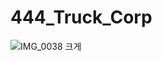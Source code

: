 # 444_Truck_Corp
 
![IMG_0038 크게](https://github.com/user-attachments/assets/0066aef0-9148-438d-b77a-e101f5c88f73)
